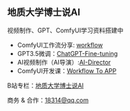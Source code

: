 ## 地质大学博士说AI
视频制作、GPT、ComfyUI学习资料搭建中

- ComfyUI工作流分享:  [workflow](https://github.com/yuyou-dev/workflow)
- GPT3.5微调：[ChatGPT-Fine-tuning](https://github.com/yuyou-dev/ChatGPT-Fine-tuning)
- AI视频制作（AI导演）:[AI-Director](https://github.com/yuyou-dev/AI-Director)
- ComfyUI开发课：[Workflow To APP](https://github.com/yuyou-dev/ComfyUI_workflow2app)

B站专栏：[地质大学博士说AI](https://space.bilibili.com/43149384)

商务 & 合作：[18314@qq.com](mailto:18314@qq.com)
